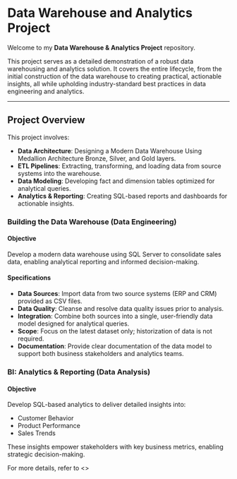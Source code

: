# Data Warehouse and Analytics Project
Welcome to my **Data Warehouse & Analytics Project** repository.

This project serves as a detailed demonstration of a robust data warehousing and analytics solution. It covers the entire lifecycle, from the initial construction of the data warehouse to creating practical, actionable insights, all while upholding industry-standard best practices in data engineering and analytics.

___
## Project Overview
This project involves:

- **Data Architecture**: Designing a Modern Data Warehouse Using Medallion Architecture Bronze, Silver, and Gold layers.
- **ETL Pipelines**: Extracting, transforming, and loading data from source systems into the warehouse.
- **Data Modeling**: Developing fact and dimension tables optimized for analytical queries.
- **Analytics & Reporting**: Creating SQL-based reports and dashboards for actionable insights.

### Building the Data Warehouse (Data Engineering)

#### Objective
Develop a modern data warehouse using SQL Server to consolidate sales data, enabling analytical reporting and informed decision-making.

#### Specifications
- **Data Sources**: Import data from two source systems (ERP and CRM) provided as CSV files.
- **Data Quality**: Cleanse and resolve data quality issues prior to analysis.
- **Integration**: Combine both sources into a single, user-friendly data model designed for analytical queries.
- **Scope**: Focus on the latest dataset only; historization of data is not required.
- **Documentation**: Provide clear documentation of the data model to support both business stakeholders and analytics teams.



### BI: Analytics & Reporting (Data Analysis)

#### Objective
Develop SQL-based analytics to deliver detailed insights into:

- Customer Behavior
- Product Performance
- Sales Trends

These insights empower stakeholders with key business metrics, enabling strategic decision-making.

For more details, refer to <<enter here>>
